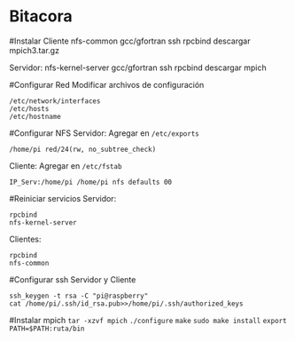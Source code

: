 # Bitacora

#Instalar
Cliente
nfs-common
gcc/gfortran
ssh
rpcbind
descargar mpich3.tar.gz

Servidor:
nfs-kernel-server
gcc/gfortran
ssh
rpcbind
descargar mpich

#Configurar Red
Modificar archivos de configuración
```
/etc/network/interfaces
/etc/hosts
/etc/hostname
```

#Configurar NFS
Servidor: Agregar en 
`/etc/exports`

`/home/pi red/24(rw, no_subtree_check)`

Cliente: Agregar en `/etc/fstab`

`IP_Serv:/home/pi /home/pi nfs defaults 00`

#Reiniciar servicios
Servidor:
```
rpcbind
nfs-kernel-server
```

Clientes:
```
rpcbind
nfs-common
```
#Configurar ssh
Servidor y Cliente
```
ssh_keygen -t rsa -C "pi@raspberry"
cat /home/pi/.ssh/id_rsa.pub>>/home/pi/.ssh/authorized_keys
```

#Instalar mpich
`tar -xzvf mpich`
`./configure`
`make`
`sudo make install`
`export PATH=$PATH:ruta/bin`
